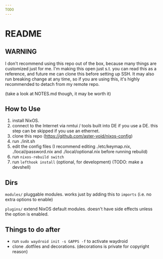 ```yaml
---
TODO
---
```


# README

## WARNING

I don't recommend using this repo out of the box, because many things are customized just for me.
I'm making this open just s.t. you can read this as a reference, and future me can clone this before setting up SSH.
It may also run breaking change at any time, so if you are using this, it's highly recommended to detach from my remote repo.

(take a look at NOTES.md though, it may be worth it)

## How to Use

1. install NixOS.
2. connect to the Internet via nmtui / tools built into DE if you use a DE. this step can be skipped if you use an ethernet.
3. clone this repo (https://github.com/aster-void/nixos-config)
4. run ./init.sh
5. edit the config files (I recommend editing ./etc/keymap.nix, ./local/password.nix and ./local/optional.nix before running rebuild)
6. run `nixos-rebuild switch`
7. run `lefthook install` (optional, for development) (TODO: make a devshell)

## Dirs

`modules/`
pluggable modules. works just by adding this to `imports` (i.e. no extra options to enable)

`plugins/`
extend NixOS default modules. doesn't have side effects unless the option is enabled.

## Things to do after

- run `sudo waydroid init -s GAPPS -f` to activate waydroid
- clone .dotfiles and decorations. (decorations is private for copyright reason)

